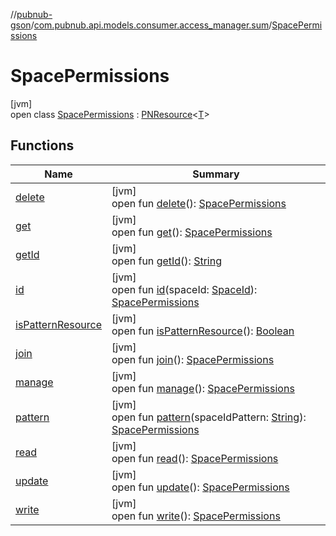 //[pubnub-gson](../../../index.md)/[com.pubnub.api.models.consumer.access_manager.sum](../index.md)/[SpacePermissions](index.md)

# SpacePermissions

[jvm]\
open class [SpacePermissions](index.md) : [PNResource](../../com.pubnub.api.models.consumer.access_manager.v3/-p-n-resource/index.md)&lt;[T](../../com.pubnub.api.models.consumer.access_manager.v3/-p-n-resource/index.md)&gt;

## Functions

| Name | Summary |
|---|---|
| [delete](delete.md) | [jvm]<br>open fun [delete](delete.md)(): [SpacePermissions](index.md) |
| [get](get.md) | [jvm]<br>open fun [get](get.md)(): [SpacePermissions](index.md) |
| [getId](../../com.pubnub.api.models.consumer.access_manager.v3/-p-n-resource/get-id.md) | [jvm]<br>open fun [getId](../../com.pubnub.api.models.consumer.access_manager.v3/-p-n-resource/get-id.md)(): [String](https://docs.oracle.com/javase/8/docs/api/java/lang/String.html) |
| [id](id.md) | [jvm]<br>open fun [id](id.md)(spaceId: [SpaceId](../../com.pubnub.api/-space-id/index.md)): [SpacePermissions](index.md) |
| [isPatternResource](../../com.pubnub.api.models.consumer.access_manager.v3/-p-n-resource/is-pattern-resource.md) | [jvm]<br>open fun [isPatternResource](../../com.pubnub.api.models.consumer.access_manager.v3/-p-n-resource/is-pattern-resource.md)(): [Boolean](https://kotlinlang.org/api/latest/jvm/stdlib/kotlin/-boolean/index.html) |
| [join](join.md) | [jvm]<br>open fun [join](join.md)(): [SpacePermissions](index.md) |
| [manage](manage.md) | [jvm]<br>open fun [manage](manage.md)(): [SpacePermissions](index.md) |
| [pattern](pattern.md) | [jvm]<br>open fun [pattern](pattern.md)(spaceIdPattern: [String](https://docs.oracle.com/javase/8/docs/api/java/lang/String.html)): [SpacePermissions](index.md) |
| [read](read.md) | [jvm]<br>open fun [read](read.md)(): [SpacePermissions](index.md) |
| [update](update.md) | [jvm]<br>open fun [update](update.md)(): [SpacePermissions](index.md) |
| [write](write.md) | [jvm]<br>open fun [write](write.md)(): [SpacePermissions](index.md) |
